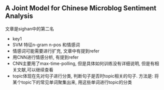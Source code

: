 ## A Joint Model for Chinese Microblog Sentiment Analysis
  文章是sighan中的第二名
- key1
 - SVM 特征n-gram n-pos 和情感词
 - 情感词可能需要进行扩充, 文章中有提到refer
 - 用CNN进行情感分析, 有提到refer
 - CNN主要用了max-time-polling, 但是具体如何训练没有详细说明, 但是有相关文献,可以继续查看
 - topic体现在先对句子进行分类, 判断句子是否时topic相关的句子. 方法是: 将某个topic下的常见单词聚集出来, 用这些单词进行topic的分类
